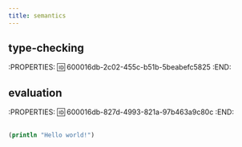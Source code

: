 ```yaml
---
title: semantics
---
```


## type-checking
:PROPERTIES:
:id: 600016db-2c02-455c-b51b-5beabefc5825
:END:
## evaluation
:PROPERTIES:
:id: 600016db-827d-4993-821a-97b463a9c80c
:END:
##
```clojure
(println "Hello world!")
```
##
